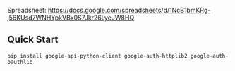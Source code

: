 Spreadsheet: https://docs.google.com/spreadsheets/d/1NcB1bmKRg-j56KUsd7WNHYpkVBx0S7Jkr26LyeJW8HQ

## Quick Start
``` console
pip install google-api-python-client google-auth-httplib2 google-auth-oauthlib
```
